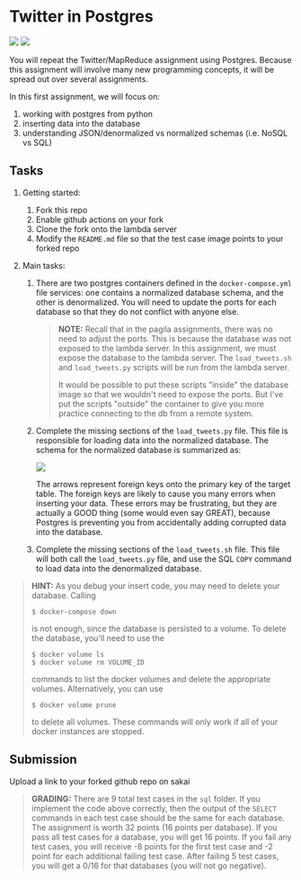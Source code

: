 # Twitter in Postgres
[![](https://github.com/mikeizbicki/twitter_postgres/workflows/tests_denormalized/badge.svg)](https://github.com/mikeizbicki/twitter_postgres/actions?query=workflow%3Atests)
[![](https://github.com/mikeizbicki/twitter_postgres/workflows/tests_normalized/badge.svg)](https://github.com/mikeizbicki/twitter_postgres/actions?query=workflow%3Atests)

You will repeat the Twitter/MapReduce assignment using Postgres.
Because this assignment will involve many new programming concepts,
it will be spread out over several assignments.

In this first assignment, we will focus on:
1. working with postgres from python
1. inserting data into the database
1. understanding JSON/denormalized vs normalized schemas (i.e. NoSQL vs SQL)

## Tasks

1. Getting started:

    1. Fork this repo
    1. Enable github actions on your fork
    1. Clone the fork onto the lambda server
    1. Modify the `README.md` file so that the test case image points to your forked repo

1. Main tasks:

    1. There are two postgres containers defined in the `docker-compose.yml` file services:
       one contains a normalized database schema, and the other is denormalized.
       You will need to update the ports for each database so that they do not conflict with anyone else.

       > **NOTE:**
       > Recall that in the pagila assignments, there was no need to adjust the ports.
       > This is because the database was not exposed to the lambda server.
       > In this assignment, we must expose the database to the lambda server.
       > The `load_tweets.sh` and `load_tweets.py` scripts will be run from the lambda server.
       >
       > It would be possible to put these scripts "inside" the database image so that we wouldn't need to expose the ports.
       > But I've put the scripts "outside" the container to give you more practice connecting to the db from a remote system.

    1. Complete the missing sections of the `load_tweets.py` file.
       This file is responsible for loading data into the normalized database.
       The schema for the normalized database is summarized as:

       <img src=twitter_schema.png />

       The arrows represent foreign keys onto the primary key of the target table.
       The foreign keys are likely to cause you many errors when inserting your data.
       These errors may be frustrating,
       but they are actually a GOOD thing (some would even say GREAT),
       because Postgres is preventing you from accidentally adding corrupted data into the database.

    1. Complete the missing sections of the `load_tweets.sh` file.
       This file will both call the `load_tweets.py` file,
       and use the SQL `COPY` command to load data into the denormalized database.

> **HINT:**
> As you debug your insert code, you may need to delete your database.
> Calling
> ```
> $ docker-compose down
> ```
> is not enough, since the database is persisted to a volume.
> To delete the database,
> you'll need to use the
> ```
> $ docker volume ls
> $ docker volume rm VOLUME_ID
> ```
> commands to list the docker volumes and delete the appropriate volumes.
> Alternatively, you can use
> ```
> $ docker volume prune
> ```
> to delete all volumes.
> These commands will only work if all of your docker instances are stopped.

## Submission

Upload a link to your forked github repo on sakai

> **GRADING:**
> There are 9 total test cases in the `sql` folder.
> If you implement the code above correctly,
> then the output of the `SELECT` commands in each test case should be the same for each database.
> The assignment is worth 32 points (16 points per database).
> If you pass all test cases for a database, you will get 16 points.
> If you fail any test cases, you will receive -8 points for the first test case and -2 point for each additional failing test case.
> After failing 5 test cases, you will get a 0/16 for that databases (you will not go negative).

